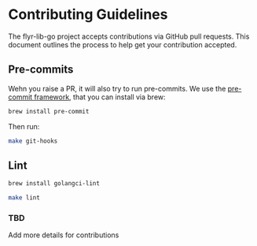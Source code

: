 # Contributing Guidelines

The flyr-lib-go project accepts contributions via GitHub pull requests. This document outlines the process
to help get your contribution accepted.

## Pre-commits

Wehn you raise a PR, it will also try to run pre-commits. We use the [pre-commit framework](https://github.com/pre-commit/pre-commit), that you can install via brew:

```sh
brew install pre-commit
```

Then run:

```sh
make git-hooks
```

## Lint

```sh
brew install golangci-lint
```

```sh
make lint
```

### TBD

Add more details for contributions
